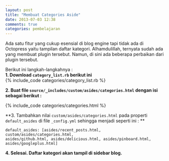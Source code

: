 ```yaml
---
layout: post
title: "Membuat Categories Aside"
date: 2013-07-03 12:38
comments: true
categories: pembelajaran
---
```


Ada satu fitur yang cukup esensial di blog engine tapi tidak ada di Octopress yaitu tampilan daftar kategori. Alhamdulillah, ternyata sudah ada yang membuat plugin tersebut. Namun, di sini ada beberapa perbaikan dari plugin tersebut.

<!-- more -->

Berikut ini langkah-langkahnya :<br />
**1. Download <code>category_list.rb</code> berikut ini**<br />
{% include_code categories/category_list.rb %}

**2. Buat file <code>source/_includes/custom/asides/categories.html</code> dengan isi sebagai berikut :**

{% include_code categories/categories.html %}

**3. Tambahkan nilai <code>custom/asides/categories.html</code> pada properti <code>default_asides</code> di file <code>_config.yml</code> sehingga menjadi seperti ini : **

```
default_asides: [asides/recent_posts.html, custom/asides/categories.html, 
asides/github.html, asides/delicious.html, asides/pinboard.html, asides/googleplus.html]
```

**4. Selesai. Daftar kategori akan tampil di sidebar blog.**
